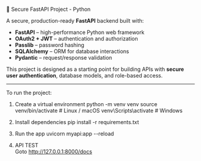 🔐 Secure FastAPI Project - Python

A secure, production-ready **FastAPI** backend built with:

- **FastAPI** – high-performance Python web framework
- **OAuth2 + JWT** – authentication and authorization
- **Passlib** – password hashing
- **SQLAlchemy** – ORM for database interactions
- **Pydantic** – request/response validation

This project is designed as a starting point for building APIs with **secure user authentication**, database models, and role-based access.

---

To run the project:
1. Create a virtual environment
    python -m venv venv
    source venv/bin/activate   # Linux / macOS
    venv\Scripts\activate      # Windows

2. Install dependencies
    pip install -r requirements.txt

3. Run the app
    uvicorn myapi:app --reload

4. API TEST <br>
   Goto http://127.0.0.1:8000/docs

